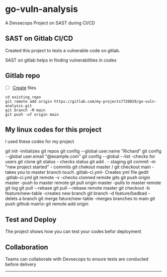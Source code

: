 # go-vuln-analysis
A Devsecops Project on SAST during CI/CD


## SAST on Gitlab CI/CD

Created this project to tests a vulnerable code on gitlab.

SAST on gitlab helps in finding vulnerabilities in codes
## Gitlab repo

- [ ] [Create](https://gitlab.com/my-projects7720029/go-vuln-analysis#go-vuln-analysis) files

```
cd existing_repo
git remote add origin https://gitlab.com/my-projects7720029/go-vuln-analysis.git
git branch -M main
git push -uf origin main
```

## My linux codes for this project

I used these codes for my project

git init -initializes git repos
git config --global user.name "Richard"
git config  --global user.email "@example.com"
git config  --global --list  -checks for users
git clone
git status - checks status
git add . - staging
git commit -m "new project started" - commits
git chekout master / git checkout main - takes you to master branch
touch .gitlab-ci.yml- Creates yml file
gedit .gitlab-ci.yml
git remote -v -checks clonned remote gits
git push origin master -push to master remote
git pull origin master -pulls to master remote
git log
git pull --rebase
git pull --rebase remote master
git checkout -b feature/new-table -creates new branch
git branch -d feature/badbad -delets a branch
git merge fature/new-table -merges branches to main
git push github main\n
git remote add origin


## Test and Deploy
The project shows how you can test your codes befor deployment

## Collaboration
Teams can collaborate with Devsecops to ensure tests are conducted before delivery

***


